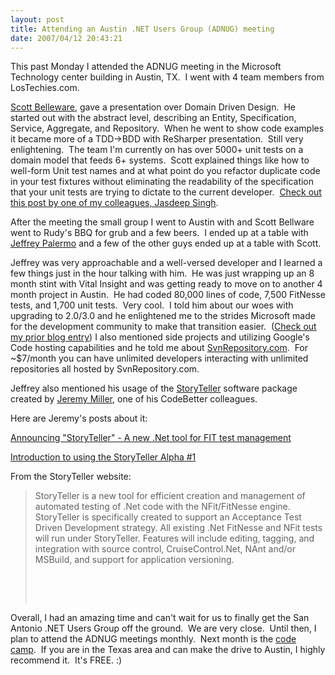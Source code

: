 ```yaml
---
layout: post
title: Attending an Austin .NET Users Group (ADNUG) meeting
date: 2007/04/12 20:43:21
---
```



This past Monday I attended the ADNUG meeting in the Microsoft Technology center building in Austin, TX.  I went with 4 team members from LosTechies.com.

[Scott Belleware](http://codebetter.com/blogs/scott.bellware/default.aspx), gave a presentation over Domain Driven Design.  He started out with the abstract level, describing an Entity, Specification, Service, Aggregate, and Repository.  When he went to show code examples it became more of a TDD->BDD with ReSharper presentation.  Still very enlightening.  The team I'm currently on has over 5000+ unit tests on a domain model that feeds 6+ systems.  Scott explained things like how to well-form Unit test names and at what point do you refactor duplicate code in your test fixtures without eliminating the readability of the specification that your unit tests are trying to dictate to the current developer.  [Check out this post by one of my colleagues, Jasdeep Singh](http://www.lostechies.com/blogs/jasdeep_singh/archive/2007/04/10/self-documenting-unit-tests.aspx).

After the meeting the small group I went to Austin with and Scott Bellware went to Rudy's BBQ for grub and a few beers.  I ended up at a table with [Jeffrey Palermo](http://codebetter.com/blogs/jeffrey.palermo/default.aspx) and a few of the other guys ended up at a table with Scott.

Jeffrey was very approachable and a well-versed developer and I learned a few things just in the hour talking with him.  He was just wrapping up an 8 month stint with Vital Insight and was getting ready to move on to another 4 month project in Austin.  He had coded 80,000 lines of code, 7,500 FitNesse tests, and 1,700 unit tests.  Very cool.  I told him about our woes with upgrading to 2.0/3.0 and he enlightened me to the strides Microsoft made for the development community to make that transition easier.  ([Check out my prior blog entry](http://www.lostechies.com/blogs/jason_meridth/archive/2007/04/10/visual-studio-2005-web-application-projects-download.aspx)) I also mentioned side projects and utilizing Google's Code hosting capabilities and he told me about [SvnRepository.com](http://www.svnrepository.com).  For ~$7/month you can have unlimited developers interacting with unlimited repositories all hosted by SvnRepository.com.

Jeffrey also mentioned his usage of the [StoryTeller](http://storyteller.tigris.org) software package created by [Jeremy Miller](http://codebetter.com/blogs/jeremy.miller/default.aspx), one of his CodeBetter colleagues.

Here are Jeremy's posts about it:

[Announcing "StoryTeller" - A new .Net tool for FIT test management](http://codebetter.com/blogs/jeremy.miller/archive/2006/10/17/Announcing-_2200_StoryTeller_2200_---A-new-.Net-tool-for-FIT-test-management.aspx)

[Introduction to using the StoryTeller Alpha #1](http://codebetter.com/blogs/jeremy.miller/archive/2006/12/17/Introduction-to-using-the-StoryTeller-Alpha-_2300_1.aspx)

From the StoryTeller website:

> StoryTeller is a new tool for efficient creation and management of automated testing of .Net code with the NFit/FitNesse engine. StoryTeller is specifically created to support an Acceptance Test Driven Development strategy. All existing .Net FitNesse and NFit tests will run under StoryTeller. Features will include editing, tagging, and integration with source control, CruiseControl.Net, NAnt and/or MSBuild, and support for application versioning. 
> 
>  
> 
>  

Overall, I had an amazing time and can't wait for us to finally get the San Antonio .NET Users Group off the ground.  We are very close.  Until then, I plan to attend the ADNUG meetings monthly.  Next month is the [code camp](http://www.adnug.org/codecamp2007.aspx).  If you are in the Texas area and can make the drive to Austin, I highly recommend it.  It's FREE. :)